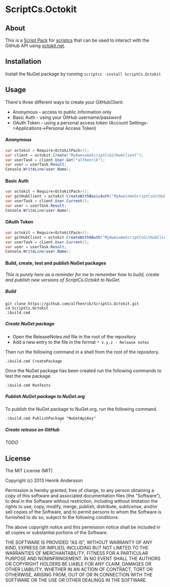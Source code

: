 ScriptCs.Octokit
==============================

## About
This is a [Script Pack](https://github.com/scriptcs/scriptcs/wiki) for [scriptcs](https://github.com/scriptcs/scriptcs) that can be used to interact with the GitHub API using [octokit.net](https://github.com/octokit/octokit.net).

## Installation

Install the NuGet package by running `scriptcs -install ScriptCs.Octokit`

## Usage

There's three different ways to create your GitHubClient:
- Anonymous - access to public information only
- Basic Auth - using your GitHub username/password
- OAuth Token - using a personal access token (Account Settings->Applications->Personal Access Token)

#### Anonymous
```csharp
var octokit = Require<OctokitPack>();
var client = octokit.Create("MyAwesomeScriptCsGitHubClient");
var userTask = client.User.Get("alfhenrik");
var user = userTask.Result;
Console.WriteLine(user.Name);
```

#### Basic Auth
```csharp
var octokit = Require<OctokitPack>();
var gitHubClient = octokit.CreateWithBasicAuth("MyAwesomeScriptCsGitHubClient", "myusername", "mypassword");
var userTask = client.User.Current();
var user = userTask.Result;
Console.WriteLine(user.Name);
```

#### OAuth Token
```csharp
var octokit = Require<OctokitPack>();
var gitHubClient = octokit.CreateWithOAuth("MyAwesomeScriptCsGitHubClient", "myusername", "myoauthtoken");
var userTask = client.User.Current();
var user = userTask.Result;
Console.WriteLine(user.Name);
```

#### Build, create, test and publish NuGet packages

_This is purely here as a reminder for me to remember how to build, create and publish new versions of ScriptCs.Octokit to NuGet._

##### Build
```
git clone https://github.com/alfhenrik/ScriptCs.Octokit.git
cd ScriptCs.Octokit
.\build.cmd
```

##### Create NuGet package
 - Open the ReleaseNotes.md file in the root of the repository
 - Add a new entry to the file in the format `* x.y.z - Release notes`

Then run the following command in a shell from the root of the repository.
```
.\build.cmd CreatePackage
```

Once the NuGet package has been created run the following commands to test the new package.
```
.\build.cmd RunTests
```

##### Publish NuGet package to NuGet.org
To publish the NuGet package to NuGet.org, run the following command.
```
.\build.cmd PublishPackage "NuGetApiKey"
```

##### Create release on GitHub

*TODO*

## License

The MIT License (MIT)

Copyright (c) 2013 Henrik Andersson

Permission is hereby granted, free of charge, to any person obtaining a copy
of this software and associated documentation files (the "Software"), to deal
in the Software without restriction, including without limitation the rights
to use, copy, modify, merge, publish, distribute, sublicense, and/or sell
copies of the Software, and to permit persons to whom the Software is
furnished to do so, subject to the following conditions:

The above copyright notice and this permission notice shall be included in
all copies or substantial portions of the Software.

THE SOFTWARE IS PROVIDED "AS IS", WITHOUT WARRANTY OF ANY KIND, EXPRESS OR
IMPLIED, INCLUDING BUT NOT LIMITED TO THE WARRANTIES OF MERCHANTABILITY,
FITNESS FOR A PARTICULAR PURPOSE AND NONINFRINGEMENT. IN NO EVENT SHALL THE
AUTHORS OR COPYRIGHT HOLDERS BE LIABLE FOR ANY CLAIM, DAMAGES OR OTHER
LIABILITY, WHETHER IN AN ACTION OF CONTRACT, TORT OR OTHERWISE, ARISING FROM,
OUT OF OR IN CONNECTION WITH THE SOFTWARE OR THE USE OR OTHER DEALINGS IN
THE SOFTWARE.
